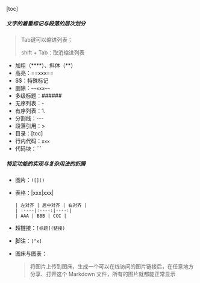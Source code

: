 [toc]

##### 文字的着重标记与段落的层次划分

> Tab键可以缩进列表；
>
> shift + Tab：取消缩进列表

- 加粗（****）、斜体（**）
- 高亮：==xxx==
- $$：特殊标记
- 删除：`~~xxx~~`
- 多级标题：######
- 无序列表：-
- 有序列表：1.
- 分割线：---
- 段落引用：>
- 目录：[toc]
- 行内代码：`xxx`
- 代码块：```

##### 特定功能的实现与复杂用法的折腾

- 图片：`![]()`

- 表格：|xxx|xxx|

  ```
  | 左对⻬ | 居中对⻬ | 右对⻬ |
  | :----|:----:|----:|
  | AAA | BBB | CCC |
  ```

- 超链接：`[标题](链接)`

- 脚注：`[^x]`

- 图床与图表：

  > 将图⽚上传到图床，⽣成⼀个可以在线访问的图⽚链接后，在任意地⽅分享、打开这个 Markdown ⽂件，所有的图⽚就都能正常显示